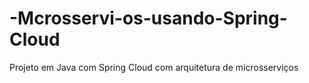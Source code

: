 # -Mcrosservi-os-usando-Spring-Cloud
Projeto em Java com Spring Cloud com arquitetura de microsserviços

